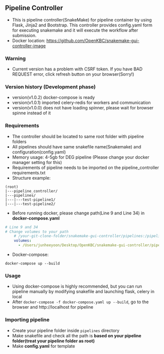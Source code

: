 ## Pipeline Controller
* This is pipeline controller(SnakeMake) for pipeline container by using Flask, Jinja2 and Bootstrap. This controller provides config.yaml form for executing snakemake and it will execute the workflow after submission.
* Docker location: https://github.com/OpenKBC/snakemake-gui-controller-image

### Warning
* Current version has a problem with CSRF token. If you have BAD REQUEST error, click refresh button on your browser(Sorry!)

### Version history (Development phase)
* version(v1.0.2) docker-compose is ready
* version(v1.0.1) imported celery-redis for workers and communication
* version(v1.0.0) does not have loading spinner, please wait for browser spinne instead of it

### Requirements
- The controller should be located to same root folder with pipeline folders
- All pipelines should have same snakefile name(Snakemake) and configuration(config.yaml)
- Memory usage: 4-5gb for DEG pipeline (Please change your docker manager setting for this)
- Requirements of pipeline needs to be imported on the pipeline_controller requirements.txt
- Structure example:
```
(root)
|---pipeline_controller/
|---pipelines/
|---|---test-pipeline1/
|---|---test-pipeline2/
```
- Before running docker, please change path(Line 9 and Line 34) in **docker-compose.yaml**
```yaml
# Line 9 and 34
# Change volumes to your path
    # /your-git-clone-folder/snakemake-gui-controller/pipelines:/pipeline_controller/pipelines
    volumes:
      - /Users/junheeyoon/Desktop/OpenKBC/snakemake-gui-controller/pipelines:/pipeline_controller/pipelines
```


- Docker-compose:
```
docker-compose up --build
```

### Usage
* Using docker-compose is highly recommended, but you can run pipeline manually by modifying snakefile and launching flask, celery in local
* After ```docker-compose -f docker-compose.yaml up --build```, go to the browser and http://localhost for pipeline

### Importing pipeline
- Create your pipeline folder inside ```pipelines``` directory
- Make snakefile and check all the path is **based on your pipeline folder(treat your pipeline folder as root)**
- Make **config.yaml** for template
